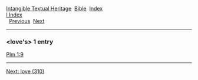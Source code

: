 [Intangible Textual Heritage](../../index)  [Bible](../index) 
[Index](index)   
[l Index](_l_)  
  [Previous](c06932)  [Next](c06934) 

------------------------------------------------------------------------

### &lt;love's&gt; 1 entry

[Plm 1:9](../kjv/plm001.htm#009)  

------------------------------------------------------------------------

[Next: love (310)](c06934)
